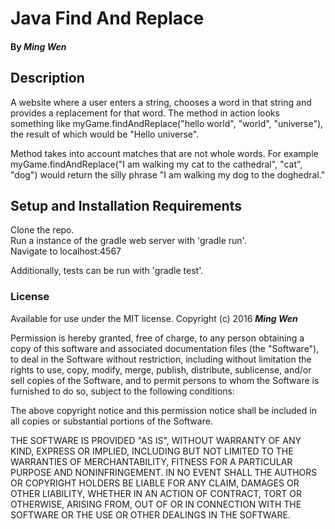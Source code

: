 # Java Find And Replace

#### By _Ming Wen_

## Description

A website where a user enters a string, chooses a word in that string and provides a replacement for that word. The method in action looks something like myGame.findAndReplace("hello world", "world", "universe"), the result of which would be "Hello universe".

Method takes into account matches that are not whole words. For example myGame.findAndReplace("I am walking my cat to the cathedral", "cat", "dog") would return the silly phrase "I am walking my dog to the doghedral."

## Setup and Installation Requirements

  Clone the repo.  
  Run a instance of the gradle web server with 'gradle run'.  
  Navigate to localhost:4567
  
  Additionally, tests can be run with 'gradle test'.
### License

Available for use under the MIT license.
Copyright (c) 2016 **_Ming Wen_**

  Permission is hereby granted, free of charge, to any person obtaining a copy of this software and associated documentation files (the "Software"), to deal in the Software without restriction, including without limitation the rights to use, copy, modify, merge, publish, distribute, sublicense, and/or sell copies of the Software, and to permit persons to whom the Software is furnished to do so, subject to the following conditions:

  The above copyright notice and this permission notice shall be included in all copies or substantial portions of the Software.

  THE SOFTWARE IS PROVIDED "AS IS", WITHOUT WARRANTY OF ANY KIND, EXPRESS OR IMPLIED, INCLUDING BUT NOT LIMITED TO THE WARRANTIES OF MERCHANTABILITY, FITNESS FOR A PARTICULAR PURPOSE AND NONINFRINGEMENT. IN NO EVENT SHALL THE AUTHORS OR COPYRIGHT HOLDERS BE LIABLE FOR ANY CLAIM, DAMAGES OR OTHER LIABILITY, WHETHER IN AN ACTION OF CONTRACT, TORT OR OTHERWISE, ARISING FROM, OUT OF OR IN CONNECTION WITH THE SOFTWARE OR THE USE OR OTHER DEALINGS IN THE SOFTWARE.
